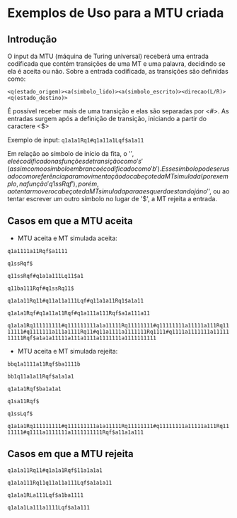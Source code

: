 # Exemplos de Uso para a MTU criada ##

## Introdução

O input da MTU (máquina de Turing universal) receberá uma entrada codificada que contém transições de uma MT e uma palavra, decidindo se ela é aceita ou não.
Sobre a entrada codificada, as transições são definidas como:

`<q(estado_origem)><a(simbolo_lido)><a(simbolo_escrito)><direcao(L/R)><q(estado_destino)>`

É possível receber mais de uma transição e elas são separadas por <#>.
As entradas surgem após a definição de transição, iniciando a partir do caractere <$>

Exemplo de input: `q1a1a1Rq1#q1a11a1Lqf$a1a11`

Em relação ao símbolo de início da fita, o '$', ele é codificado nas funções de transição como 's' (assim como o símbolo em branco é codificado como 'b'). Esse símbolo pode ser usado como referência para movimentação do cabeçote da MT simulada (por exemplo, na função 'q1ssRqf'), porém, ao tentar mover o cabeçote da MT simulada para a esquerda estando já no '$', ou ao tentar escrever um outro símbolo no lugar de '$', a MT rejeita a entrada.

## Casos em que a MTU aceita

- MTU aceita e MT simulada aceita:

`q1a1111a11Rqf$a1111`

`q1ssRqf$`

`q11ssRqf#q1a1a111Lq11$a1`

`q11ba111Rqf#q1ssRq11$`

`q1a1a11Rq11#q11a11a111Lqf#q11a1a11Rq1$a1a11`

`q1a1a1Rqf#q1a11a11Rqf#q1a111a111Rqf$a1a111a11`

`q1a1a1Rq111111111#q111111111a1a11111Rq11111111#q11111111a11111a111Rq1111111#q1111111a111a1111Rq11#q11a1111a1111111Rq1111#q1111a1111111a1111111111Rqf$a1a1a11111a111a1111a1111111a1111111111`

- MTU aceita e MT simulada rejeita: 

`bbq1a1111a11Rqf$ba1111b`

`bb1q11a1a11Rqf$a1a1a1`

`q1a1a1Rqf$ba1a1a1`

`q1sa11Rqf$`

`q1ssLqf$`

`q1a1a1Rq111111111#q111111111a1a11111Rq11111111#q11111111a11111a111Rq1111111#q1111a1111111a1111111111Rqf$a11a1a111`

## Casos em que a MTU rejeita

`q1a1a11Rq11#q1a1a1Rqf$11a1a1a1`

`q1a1a111Rq11q11a11a111Lqf$a1a1a11`

`q1a1a1RLa111Lqf$a1ba1111`

`q1a1a1La111a1111Lqf$a1a111`
